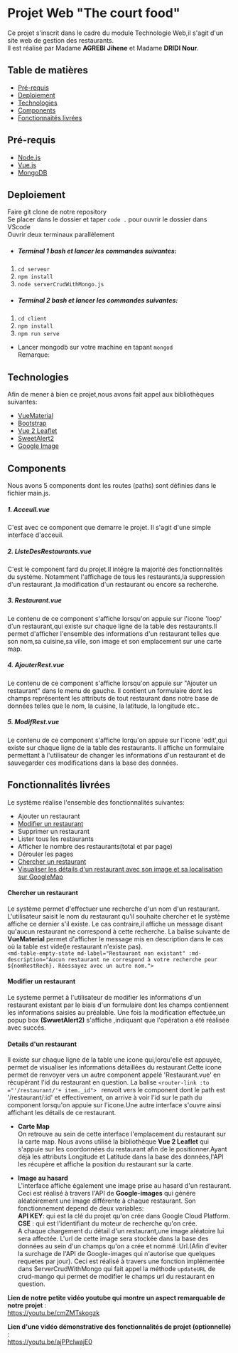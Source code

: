 # Projet Web "The court food"

Ce projet s'inscrit dans le cadre du module Technologie Web,il s'agit d'un site web de gestion des restaurants.  
Il est réalisé par Madame **AGREBI Jihene** et Madame **DRIDI Nour**.
## Table de matières
* [Pré-requis](#Pré-requis)
* [Deploiement](#Deploiement)
* [Technologies](#Technologies)
* [Components](#Components)
* [Fonctionnaités livrées](#Fonctionnalités-livrées)

## Pré-requis
* [Node.js](https://nodejs.org/en/)
* [Vue.js](https://vuejs.org/v2/guide/installation.html)
* [MongoDB](https://docs.mongodb.com/manual/installation/)


## Deploiement
 Faire git clone de notre repository  
 Se placer dans le dossier et taper `code .` pour ouvrir le dossier dans VScode  
 Ouvrir deux terminaux parallèlement
* ##### Terminal 1 bash et lancer les commandes suivantes:
 1.  `cd serveur`
 2.  `npm install`
 3. `node serverCrudWithMongo.js`
* ##### Terminal 2 bash et lancer les commandes suivantes:
 1.  `cd client`
 2.  `npm install`
 3.   `npm run serve`
* Lancer mongodb sur votre machine en tapant `mongod `  
Remarque: 

## Technologies
Afin de mener à bien ce projet,nous avons fait appel aux bibliothèques suivantes:
* [VueMaterial](https://www.creative-tim.com/vuematerial/)
* [Bootstrap](https://bootstrap-vue.org/docs)
* [Vue 2 Leaflet](https://vue2-leaflet.netlify.app/)
* [SweetAlert2](https://sweetalert2.github.io/)
* [Google Image](https://www.npmjs.com/package/google-images)



## Components
Nous avons 5 components dont les routes (paths) sont définies dans le fichier main.js.

##### 1. Acceuil.vue
C'est avec ce component que demarre le projet. Il s'agit d'une simple interface d'acceuil.
##### 2. ListeDesRestaurants.vue
C'est le component fard du projet.Il intégre la majorité des fonctionnalités du système. 
Notamment l'affichage de tous les restaurants,la suppression d'un restaurant ,la modification d'un restaurant ou encore sa recherche.
##### 3. Restaurant.vue
Le contenu de ce component s'affiche lorsqu'on appuie sur l'icone 'loop' d'un restaurant,qui existe sur chaque ligne de la table des restaurants.Il permet d'afficher l'ensemble des informations d'un restaurant telles que son nom,sa cuisine,sa ville, son image et son emplacement sur une carte map.
##### 4. AjouterRest.vue
Le contenu de ce component s'affiche lorsqu'on appuie sur "Ajouter un restaurant" dans le menu de  gauche. Il contient un formulaire dont les champs représentent les attributs de tout restaurant dans notre base de données telles que le nom, la cuisine, la latitude, la longitude etc..
##### 5. ModifRest.vue
Le contenu de ce component s'affiche lorqu'on appuie sur l'icone 'edit',qui existe sur chaque ligne de la table des restaurants. Il affiche un formulaire permettant à l'utilisateur de changer les informations d'un restaurant et de sauvegarder ces modifications dans la base des données.


## Fonctionnalités livrées
 Le système réalise l'ensemble des fonctionnalités suivantes:
* Ajouter un restaurant
* [Modifier un restaurant](#Modifier-un-restaurant)
* Supprimer un restaurant
* Lister tous les restaurants
* Afficher le nombre des restaurants(total et par page)
* Dérouler les pages
* [Chercher un restaurant](#Chercher-un-restaurant)
* [Visualiser les détails d'un restaurant avec son image et sa localisation sur GoogleMap](#Details-d'un-restaurant)
 
#### Chercher un restaurant
Le système permet d'effectuer une recherche d'un nom d'un restaurant. L'utilisateur saisit le nom du restaurant qu'il souhaite chercher et le système affiche ce dernier s'il existe. Le cas contraire,il affiche un message disant qu'aucun restaurant ne correspond à cette recherche. 
 La balise suivante de **VueMaterial** permet d'afficher le message mis en description dans le cas où la table est vide(le restaurant n'existe pas).  
 `<md-table-empty-state
        md-label="Restaurant non existant"
        :md-description="Aucun restaurant ne correspond à votre recherche pour ${nomRestRech}. Réessayez avec un autre nom."> `

#### Modifier un restaurant
Le systeme permet à l'utilisateur de modifier les informations d'un restaurant existant par le biais d'un formulaire dont les champs contiennent les informations saisies au préalable. Une fois la modification effectuée,un popup box **(SwwetAlert2)** s'affiche ,indiquant que l'opération a été réalisée avec succés.

#### Details d'un restaurant
Il existe sur chaque ligne de la table une icone qui,lorqu'elle est appuyée, permet de visualiser les informations détaillées du restaurant.Cette icone permet de renvoyer vers un autre component appelé 'Restaurant.vue' en récupérant l'id du restaurant en question. La balise `<router-link :to ="'/restaurant/'+ item._id"> ` renvoit vers le component dont le path est '/restaurant/:id' et effectivement, on arrive à voir l'id sur le path du component lorsqu'on appuie sur l'icone.Une autre interface s'ouvre ainsi affichant les détails de ce restaurant.
* **Carte Map**   
  On retrouve au sein de cette interface l'emplacement du restaurant sur la carte map. Nous avons utilisé la bibliothèque **Vue 2 Leaflet** qui s'appuie sur les coordonnées du restaurant afin de le positionner.Ayant déjà les attributs Longitude et Latitude dans la base des données,l'API les récupère et affiche la position du restaurant sur la carte.

 * **Image au hasard**  
 L'interface affiche également une image prise au hasard d'un restaurant. Ceci est réalisé à travers l'API de **Google-images** qui génére aléatoirement une image différente à chaque restaurant. Son fonctionnement depend de deux variables:  
        **API KEY**: qui est la clé du projet qu'on crée dans Google Cloud Platform.    
        **CSE** : qui est l'identifiant du moteur de recherche qu'on crée.   
 A chaque chargement du détail d'un restaurant,une image aléatoire lui sera affectée. L'url de cette image sera stockée dans la base des données au sein d'un champs qu'on a crée et nommé :Url.(Afin d'eviter la surchage de l'API de Google-images qui n'autorise que quelques requetes par jour). Ceci est réalisé à travers une fonction implémentée dans ServerCrudWithMongo qui fait appel la méthode `updateURL` de crud-mango qui permet de modifier le champs url du restaurant en question.

 
 **Lien de notre petite vidéo youtube qui montre un aspect remarquable de notre projet** :  
 https://youtu.be/cmZMTskogzk
  


**Lien d'une vidéo démonstrative des fonctionnalités de projet (optionnelle)** :  
 https://youtu.be/ajPPclwajE0

